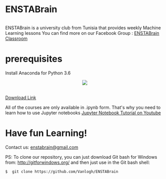 # ENSTABrain
<p align="center">
<a href="http://zupimages.net/viewer.php?id=18/03/ko07.png"><img src="https://zupimages.net/up/18/03/ko07.png" alt="" /></a>
 </p>

ENSTABrain is a university club from Tunisia that provides weekly Machine Learning lessons
You can find more on our Facebook Group : [ENSTABrain Classroom](https://www.facebook.com/groups/ENSTABrainClassroom/)
 # prerequisites
 Install Anaconda for Python 3.6

 <div align="center">
  <img src="http://know.continuum.io/rs/387-XNW-688/images/Anaconda_ForTrademark_HorizontalLarge_white.png"><br><br>
</div>

[Download Link](https://www.anaconda.com/download/)

All of the courses are only available in .ipynb form. That's why you need to learn how to use Jupyter notebooks
[Jupyter Notebook Tutorial on Youtube](https://www.youtube.com/watch?v=HW29067qVWk)

# Have fun Learning! 
Contact us: enstabrain@gmail.com

PS: To clone our repository, you can just download Git bash for Windows from:  http://gitforwindows.org/
and then just use in the Git bash shell: 
```shell
$  git clone https://github.com/Vanlogh/ENSTABrain
```
